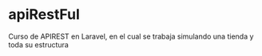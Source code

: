 # apiRestFul
Curso de APIREST en Laravel, en el cual se trabaja simulando una tienda y toda su estructura
